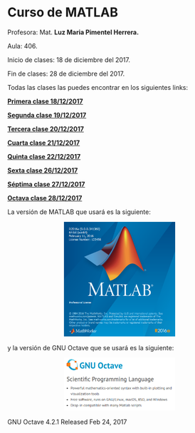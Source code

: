 # Curso de MATLAB #

Profesora: Mat. **Luz Maria Pimentel Herrera.**

Aula: 406.

Inicio de clases: 18 de diciembre del 2017.

Fin de clases: 28 de diciembre del 2017.

Todas las clases las puedes encontrar en los siguientes links:

**[Primera clase 18/12/2017](https://github.com/carlosal1015/MATLAB/blob/master/Clase%201/Primera%20clase.ipynb)**

**[Segunda clase 19/12/2017]()**

**[Tercera clase 20/12/2017]()**

**[Cuarta clase 21/12/2017]()**

**[Quinta clase 22/12/2017]()**

**[Sexta clase 26/12/2017]()**

**[Séptima clase 27/12/2017]()**

**[Octava clase 28/12/2017]()**

La versión de MATLAB que usará es la siguiente:

<p align="center">
  <img src="https://github.com/carlosal1015/MATLAB/blob/master/images/logomatlab.png" width="250">
</p>

y la versión de GNU Octave que se usará es la siguiente:

<p align="center">
  <img src="https://github.com/carlosal1015/MATLAB/blob/master/images/gnuoctave.png" width="250">
</p>

GNU Octave 4.2.1 Released
Feb 24, 2017
